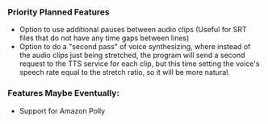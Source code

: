 ### Priority Planned Features
* Option to use additional pauses between audio clips (Useful for SRT files that do not have any time gaps between lines)
* Option to do a "second pass" of voice synthesizing, where instead of the audio clips just being stretched, the program will send a second request to the TTS service for each clip, but this time setting the voice's speech rate equal to the stretch ratio, so it will be more natural.


### Features Maybe Eventually:
* Support for Amazon Polly
